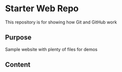 # Starter Web Repo

This repository is for showing how Git and GitHub work

## Purpose

Sample website with plenty of files for demos

## Content